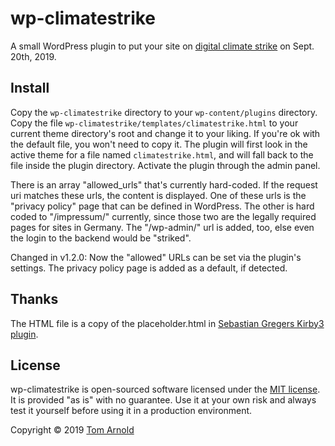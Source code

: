 # wp-climatestrike

A small WordPress plugin to put your site on [digital climate strike](https://digital.globalclimatestrike.net/) on
Sept. 20th, 2019.

## Install

Copy the `wp-climatestrike` directory to your `wp-content/plugins` directory.
Copy the file `wp-climatestrike/templates/climatestrike.html` to your current theme directory's root and change it to your liking.
If you're ok with the default file, you won't need to copy it. The plugin will first look in the active theme for a file named `climatestrike.html`,
and will fall back to the file inside the plugin directory.
Activate the plugin through the admin panel.

There is an array "allowed_urls" that's currently hard-coded. If the request uri matches these urls, the content is displayed.
One of these urls is the "privacy policy" page that can be defined in WordPress. The other is hard coded to "/impressum/" currently, since those two
are the legally required pages for sites in Germany. The "/wp-admin/" url is added, too, else even the login to the backend would be "striked".

Changed in v1.2.0: Now the "allowed" URLs can be set via the plugin's settings. The privacy policy page is added as a default, if detected.

## Thanks

The HTML file is a copy of the placeholder.html in [Sebastian Gregers Kirby3 plugin](https://github.com/sebastiangreger/kirby3-climatestrike).

## License

wp-climatestrike is open-sourced software licensed under the [MIT license](https://opensource.org/licenses/MIT). It is provided "as is" with no guarantee. Use it at your own risk and always test it yourself before using it in a production environment.

Copyright © 2019 [Tom Arnold](https://www.webrocker.de)